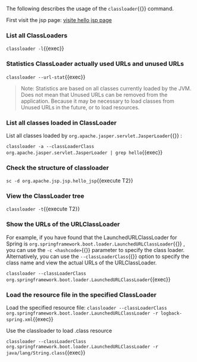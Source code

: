 The following describes the usage of the `classloader`{{}} command.

First visit the jsp page: [visite hello jsp page]({{TRAFFIC_HOST1_80}}/hello)

### List all ClassLoaders

`classloader -l`{{exec}}

### Statistics ClassLoader actually used URLs and unused URLs

`classloader --url-stat`{{exec}}

> Note: Statistics are based on all classes currently loaded by the JVM. Does not mean that Unused URLs can be removed from the application. Because it may be necessary to load classes from Unused URLs in the future, or to load resources.

### List all classes loaded in ClassLoader

List all classes loaded by `org.apache.jasper.servlet.JasperLoader`{{}} :

`classloader -a --classLoaderClass org.apache.jasper.servlet.JasperLoader | grep hello`{{exec}}

### Check the structure of classloader

`sc -d org.apache.jsp.jsp.hello_jsp`{{execute T2}}

### View the ClassLoader tree

`classloader -t`{{execute T2}}

### Show the URLs of the URLClassLoader

For example, if you have found that the LaunchedURLClassLoader for Spring is `org.springframework.boot.loader.LaunchedURLClassLoader`{{}} , you can use the `-c <hashcode>`{{}} parameter to specify the class loader. Alternatively, you can use the `--classLoaderClass`{{}} option to specify the class name and view the actual URLs of the URLClassLoader.

`classloader --classLoaderClass org.springframework.boot.loader.LaunchedURLClassLoader`{{exec}}

### Load the resource file in the specified ClassLoader

Load the specified resource file: `classloader --classLoaderClass org.springframework.boot.loader.LaunchedURLClassLoader -r logback-spring.xml`{{exec}}

Use the classloader to load .class resource

`classloader --classLoaderClass org.springframework.boot.loader.LaunchedURLClassLoader -r java/lang/String.class`{{exec}}
